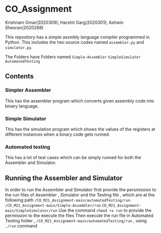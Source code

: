 # CO_Assignment
Krishnam Omar(2020309); Harshit Garg(2020301); Ashwin Sheoran(2020288)

This repository has a simple assmbly language compiler programmed in Python. 
This includes the two source codes named `assembler.py` and `simulator.py`.

The Folders have Folders named `Simple-Assembler` `SimpleSimulator` `AutomatedTesting`

## Contents

### Simpler Assembler
This has the assembler program which converts given assembly code into binary language.

### Simple Simulator
This has the simulation program which shows the values of the registers at different instances when a binary code gets runned.

### Automated testing
This has a lot of test cases which can be simply runned for both the Assembler and Simulator. 

## Running the Assembler and Simulator
In order to run the Assembler and Simulator first provide the persmission to the run files of Assembler , Simulator and the Testing file , which are at the following path
`/CO_M21_Assignment-main/automatedTesting/run`
`/CO_M21_Assignment-main/Simple-Assembler/run`
`CO_M21_Assignment-main/SimpleSimulator/run`
Use the command  `chmod +x run` to provide the permission to the execute the files
Then execute the run file in Automated Testing folder , `/CO_M21_Assignment-main/automatedTesting/run` , using `./run` command
